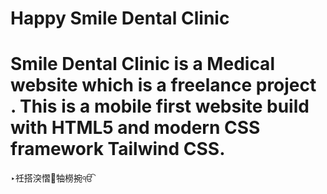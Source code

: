 ﻿# Happy Smile Dental Clinic
# Smile Dental Clinic is a Medical website which is a freelance project . This is a mobile first website build with HTML5 and modern CSS framework Tailwind CSS. 
‣祍搭湥慴⵬牰橯捥ੴ
